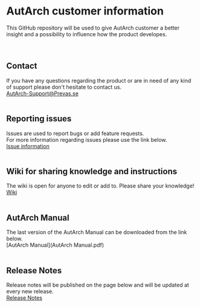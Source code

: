 # AutArch customer information
This GitHub repository will be used to give AutArch customer a better insight and a possibility to influence how the product developes.
<br/>
<br/>
<br/>
## Contact
If you have any questions regarding the product or are in need of any kind of support please don't hesitate to contact us.  
[AutArch-Support@Prevas.se](mailto:AutArch-Support@Prevas.se)
<br/>
<br/>
## Reporting issues
Issues are used to report bugs or add feature requests.  
For more information regarding issues please use the link below.  
[Issue information](IssueInformation)
<br/>
<br/>
## Wiki for sharing knowledge and instructions
The wiki is open for anyone to edit or add to. Please share your knowledge!  
[Wiki](https://github.com/PrevasAutArch/AutArchCustomer/wiki)
<br/>
<br/>
## AutArch Manual
The last version of the AutArch Manual can be downloaded from the link below.  
[AutArch Manual](AutArch Manual.pdf)
<br/>
<br/>
## Release Notes
Release notes will be published on the page below and will be updated at every new release.  
[Release Notes](ReleaseNotes)
